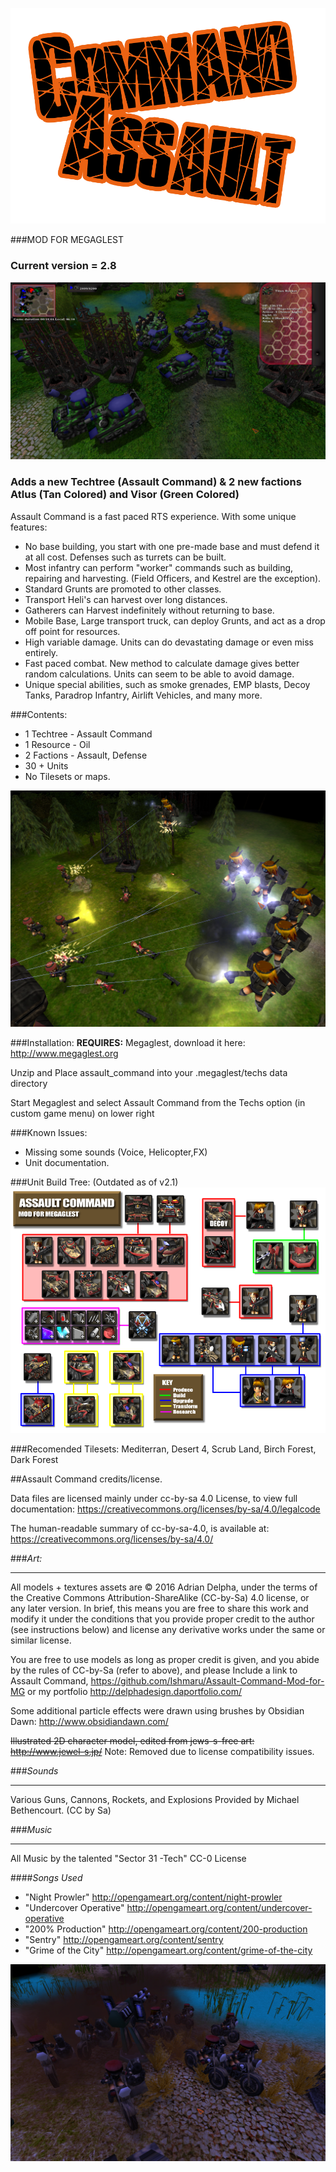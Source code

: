 ![Assault Command](https://raw.githubusercontent.com/Ishmaru/Assault-Command-Mod-for-MG/master/command_assault.png)

###MOD FOR MEGAGLEST


### Current version = 2.8

![Screenshot](https://raw.githubusercontent.com/Ishmaru/Assault-Command-Mod-for-MG/master/screen5.png)


### Adds a new Techtree (Assault Command) & 2 new factions Atlus (Tan Colored) and Visor (Green Colored)

Assault Command is a fast paced RTS experience. With some unique features:

* No base building, you start with one pre-made base and must defend it at all cost. Defenses such as turrets can be built.
* Most infantry can perform "worker" commands such as building, repairing and harvesting. (Field Officers, and Kestrel are the exception).
* Standard Grunts are promoted to other classes.
* Transport Heli's can harvest over long distances.
* Gatherers can Harvest indefinitely without returning to base.
* Mobile Base, Large transport truck, can deploy Grunts, and act as a drop off point for resources. 
* High variable damage. Units can do devastating damage or even miss entirely.
* Fast paced combat. New method to calculate damage gives better random calculations. Units can seem to be able to avoid damage.
* Unique special abilities, such as smoke grenades, EMP blasts, Decoy Tanks, Paradrop Infantry, Airlift Vehicles, and many more.

###Contents:
* 1 Techtree	- Assault Command
* 1 Resource	- Oil
* 2 Factions	- Assault, Defense
* 30 + Units
* No Tilesets or maps.

![Screenshot](https://raw.githubusercontent.com/Ishmaru/Assault-Command-Mod-for-MG/master/screen1.png)


###Installation:
__REQUIRES:__  Megaglest, download it here: <http://www.megaglest.org>

Unzip and Place assault_command into your .megaglest/techs data directory

Start Megaglest and select Assault Command from the Techs option (in custom game menu) on lower right

###Known Issues:
* Missing some sounds (Voice, Helicopter,FX)
* Unit documentation.

###Unit Build Tree: (Outdated as of v2.1)
![alt text](https://raw.githubusercontent.com/Ishmaru/Assault-Command-Mod-for-MG/master/assault_command_techtree.png "Build Tree Diagram")

###Recomended Tilesets:
Mediterran, Desert 4, Scrub Land, Birch Forest, Dark Forest

##Assault Command credits/license.

Data files are licensed mainly under cc-by-sa 4.0 License, to view full documentation:
<https://creativecommons.org/licenses/by-sa/4.0/legalcode>

The human-readable summary of cc-by-sa-4.0, is available at: 
<https://creativecommons.org/licenses/by-sa/4.0/>


###*Art:*
******
All models + textures assets are © 2016 Adrian Delpha,
under the terms of the Creative Commons Attribution-ShareAlike (CC-by-Sa)
4.0 license, or any later version. In brief, this means you are free to share
this work and modify it under the conditions that you provide proper credit to
the author (see instructions below) and license any derivative works under the
same or similar license. 

You are free to use models as long as proper credit is given, and you abide by
the rules of CC-by-Sa (refer to above), and please Include a link to Assault Command, <https://github.com/Ishmaru/Assault-Command-Mod-for-MG> or my portfolio
<http://delphadesign.daportfolio.com/>

Some additional particle effects were drawn using brushes by Obsidian Dawn: <http://www.obsidiandawn.com/>

<s>Illustrated 2D character model, edited from jews-s-free art: <http://www.jewel-s.jp/></s>
Note: Removed due to license compatibility issues.

###*Sounds*
*******
Various Guns, Cannons, Rockets, and Explosions Provided by Michael Bethencourt.
(CC by Sa)

###*Music*
*******
All Music by the talented "Sector 31 -Tech"
CC-0 License

####*Songs Used*
* "Night Prowler" <http://opengameart.org/content/night-prowler>
* "Undercover Operative" <http://opengameart.org/content/undercover-operative>
* "200% Production" <http://opengameart.org/content/200-production>
* "Sentry" <http://opengameart.org/content/sentry>
* "Grime of the City" <http://opengameart.org/content/grime-of-the-city>

![Screenshot](https://raw.githubusercontent.com/Ishmaru/Assault-Command-Mod-for-MG/master/screen3.png)